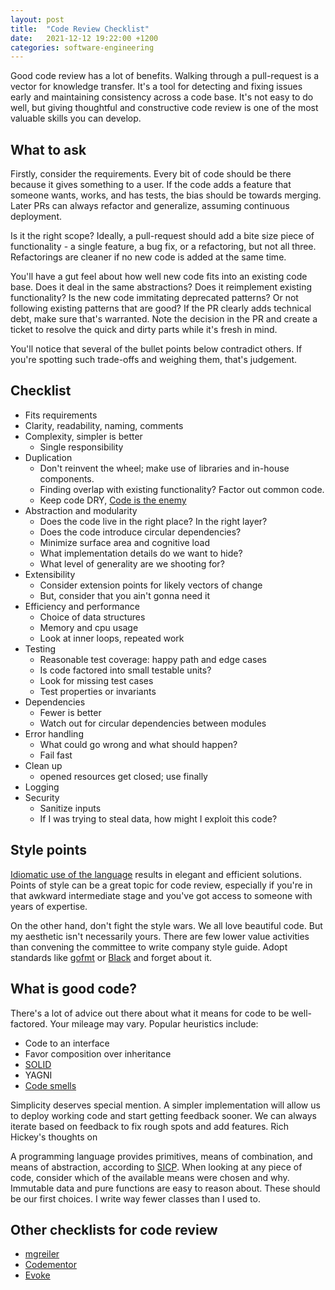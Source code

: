 ```yaml
---
layout: post
title:  "Code Review Checklist"
date:   2021-12-12 19:22:00 +1200
categories: software-engineering
---
```


Good code review has a lot of benefits. Walking through a pull-request is a vector for knowledge transfer. It's a tool for detecting and fixing issues early and maintaining consistency across a code base. It's not easy to do well, but giving thoughtful and constructive code review is one of the most valuable skills you can develop.


## What to ask

Firstly, consider the requirements. Every bit of code should be there because it gives something to a user. If the code adds a feature that someone wants, works, and has tests, the bias should be towards merging. Later PRs can always refactor and generalize, assuming continuous deployment.

Is it the right scope? Ideally, a pull-request should add a bite size piece of functionality - a single feature, a bug fix, or a refactoring, but not all three. Refactorings are cleaner if no new code is added at the same time.

You'll have a gut feel about how well new code fits into an existing code base. Does it deal in the same abstractions? Does it reimplement existing functionality? Is the new code immitating deprecated patterns? Or not following existing patterns that are good? If the PR clearly adds technical debt, make sure that's warranted. Note the decision in the PR and create a ticket to resolve the quick and dirty parts while it's fresh in mind.

You'll notice that several of the bullet points below contradict others. If you're spotting such trade-offs and weighing them, that's judgement.


## Checklist

- Fits requirements
- Clarity, readability, naming, comments
- Complexity, simpler is better
  - Single responsibility
- Duplication
  - Don't reinvent the wheel; make use of libraries and in-house components.
  - Finding overlap with existing functionality? Factor out common code.
  - Keep code DRY, [Code is the enemy][8]
- Abstraction and modularity
  - Does the code live in the right place? In the right layer?
  - Does the code introduce circular dependencies?
  - Minimize surface area and cognitive load
  - What implementation details do we want to hide?
  - What level of generality are we shooting for?
- Extensibility
  - Consider extension points for likely vectors of change
  - But, consider that you ain't gonna need it
- Efficiency and performance
  - Choice of data structures
  - Memory and cpu usage
  - Look at inner loops, repeated work
- Testing
  - Reasonable test coverage: happy path and edge cases
  - Is code factored into small testable units?
  - Look for missing test cases
  - Test properties or invariants
- Dependencies
  - Fewer is better
  - Watch out for circular dependencies between modules
- Error handling
  - What could go wrong and what should happen?
  - Fail fast
- Clean up
  - opened resources get closed; use finally
- Logging
- Security
  - Sanitize inputs
  - If I was trying to steal data, how might I exploit this code?

## Style points

[Idiomatic use of the language][11] results in elegant and efficient solutions. Points of style can be a great topic for code review, especially if you're in that awkward intermediate stage and you've got access to someone with years of expertise.

On the other hand, don't fight the style wars. We all love beautiful code. But my aesthetic isn't necessarily yours. There are few lower value activities than convening the committee to write company style guide. Adopt standards like [gofmt][6] or [Black][7] and forget about it.

## What is good code?

There's a lot of advice out there about what it means for code to be well-factored. Your mileage may vary. Popular heuristics include:

- Code to an interface
- Favor composition over inheritance
- [SOLID][12]
- YAGNI
- [Code smells][13]

Simplicity deserves special mention. A simpler implementation will allow us to deploy working code and start getting feedback sooner. We can always iterate based on feedback to fix rough spots and add features. Rich Hickey's thoughts on

A programming language provides primitives, means of combination, and means of abstraction, according to [SICP][10]. When looking at any piece of code, consider which of the available means were chosen and why. Immutable data and pure functions are easy to reason about. These should be our first choices. I write way fewer classes than I used to.

## Other checklists for code review

- [mgreiler][2]
- [Codementor][4]
- [Evoke][5]


[1]: https://www.digitalocean.com/community/conceptual_articles/s-o-l-i-d-the-first-five-principles-of-object-oriented-design#interface-segregation-principle
[2]: https://www.michaelagreiler.com/code-review-checklist-2/
[3]: https://owasp.org/www-pdf-archive/OWASP_Code_Review_Guide_v2.pdf
[4]: https://www.codementor.io/blog/code-review-checklist-76q7ovkaqj
[5]: https://www.evoketechnologies.com/blog/code-review-checklist-perform-effective-code-reviews/
[6]: https://go.dev/blog/gofmt
[7]: https://black.readthedocs.io/en/stable/
[8]: http://www.skrenta.com/2007/05/code_is_our_enemy.html
[9]: https://blog.codinghorror.com/the-best-code-is-no-code-at-all/
[10]: https://mitpress.mit.edu/sites/default/files/sicp/index.html
[11]: https://cbare.github.io/2019-12-03/idiomatic-python.html
[12]: https://www.digitalocean.com/community/conceptual_articles/s-o-l-i-d-the-first-five-principles-of-object-oriented-design
[13]: https://mmantyla.github.io/BadCodeSmellsTaxonomy
